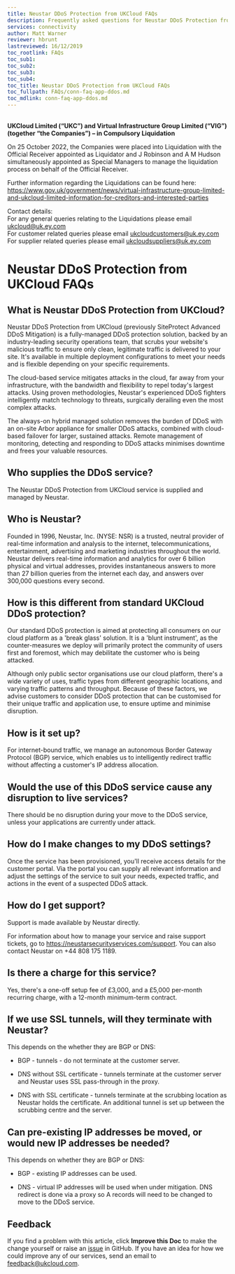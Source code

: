 ```yaml
---
title: Neustar DDoS Protection from UKCloud FAQs
description: Frequently asked questions for Neustar DDoS Protection from UKCloud (previously SiteProtect Advanced DDoS Mitigation)
services: connectivity
author: Matt Warner
reviewer: hbrunt
lastreviewed: 16/12/2019
toc_rootlink: FAQs
toc_sub1: 
toc_sub2:
toc_sub3:
toc_sub4:
toc_title: Neustar DDoS Protection from UKCloud FAQs
toc_fullpath: FAQs/conn-faq-app-ddos.md
toc_mdlink: conn-faq-app-ddos.md
---
```


<br>**UKCloud Limited (“UKC”) and Virtual Infrastructure Group Limited (“VIG”) (together “the Companies”) – in Compulsory Liquidation**

On 25 October 2022, the Companies were placed into Liquidation with the Official Receiver appointed as Liquidator and J Robinson and A M Hudson simultaneously appointed as Special Managers to manage the liquidation process on behalf of the Official Receiver.

Further information regarding the Liquidations can be found here: <https://www.gov.uk/government/news/virtual-infrastructure-group-limited-and-ukcloud-limited-information-for-creditors-and-interested-parties>

Contact details:<br>
For any general queries relating to the Liquidations please email <ukcloud@uk.ey.com><br>
For customer related queries please email <ukcloudcustomers@uk.ey.com><br>
For supplier related queries please email <ukcloudsuppliers@uk.ey.com>

# Neustar DDoS Protection from UKCloud FAQs

## What is Neustar DDoS Protection from UKCloud?

Neustar DDoS Protection from UKCloud (previously SiteProtect Advanced DDoS Mitigation) is a fully-managed DDoS protection solution, backed by an industry-leading security operations team, that scrubs your website's malicious traffic to ensure only clean, legitimate traffic is delivered to your site. It's available in multiple deployment configurations to meet your needs and is flexible depending on your specific requirements.

The cloud-based service mitigates attacks in the cloud, far away from your infrastructure, with the bandwidth and flexibility to repel today's largest attacks. Using proven methodologies, Neustar's experienced DDoS fighters intelligently match technology to threats, surgically derailing even the most complex attacks.

The always-on hybrid managed solution removes the burden of DDoS with an on-site Arbor appliance for smaller DDoS attacks, combined with cloud-based failover for larger, sustained attacks. Remote management of monitoring, detecting and responding to DDoS attacks minimises downtime and frees your valuable resources.

## Who supplies the DDoS service?

The Neustar DDoS Protection from UKCloud service is supplied and managed by Neustar.

## Who is Neustar?

Founded in 1996, Neustar, Inc. (NYSE: NSR) is a trusted, neutral provider of real-time information and analysis to the internet, telecommunications, entertainment, advertising and marketing industries throughout the world. Neustar delivers real-time information and analytics for over 6 billion physical and virtual addresses, provides instantaneous answers to more than 27 billion queries from the internet each day, and answers over 300,000 questions every second.

## How is this different from standard UKCloud DDoS protection?

Our standard DDoS protection is aimed at protecting all consumers on our cloud platform as a 'break glass' solution. It is a 'blunt instrument', as the counter-measures we deploy will primarily protect the community of users first and foremost, which may debilitate the customer who is being attacked.

Although only public sector organisations use our cloud platform, there's a wide variety of uses, traffic types from different geographic locations, and varying traffic patterns and throughput. Because of these factors, we advise customers to consider DDoS protection that can be customised for their unique traffic and application use, to ensure uptime and minimise disruption.

## How is it set up?

For internet-bound traffic, we manage an autonomous Border Gateway Protocol (BGP) service, which enables us to intelligently redirect traffic without affecting a customer's IP address allocation.

## Would the use of this DDoS service cause any disruption to live services?

There should be no disruption during your move to the DDoS service, unless your applications are currently under attack.

## How do I make changes to my DDoS settings?

Once the service has been provisioned, you'll receive access details for the customer portal. Via the portal you can supply all relevant information and adjust the settings of the service to suit your needs, expected traffic, and actions in the event of a suspected DDoS attack.

## How do I get support?

Support is made available by Neustar directly.

For information about how to manage your service and raise support tickets, go to <https://neustarsecurityservices.com/support>. You can also contact Neustar on +44 808 175 1189.

## Is there a charge for this service?

Yes, there's a one-off setup fee of £3,000, and a £5,000 per-month recurring charge, with a 12-month minimum-term contract.

## If we use SSL tunnels, will they terminate with Neustar?

This depends on the whether they are BGP or DNS:

- BGP - tunnels - do not terminate at the customer server.

- DNS without SSL certificate - tunnels terminate at the customer server and Neustar uses SSL pass-through in the proxy.

- DNS with SSL certificate - tunnels terminate at the scrubbing location as Neustar holds the certificate. An additional tunnel is set up between the scrubbing centre and the server.

## Can pre-existing IP addresses be moved, or would new IP addresses be needed?

This depends on whether they are BGP or DNS:

- BGP - existing IP addresses can be used.

- DNS - virtual IP addresses will be used when under mitigation. DNS redirect is done via a proxy so A records will need to be changed to move to the DDoS service.

## Feedback

If you find a problem with this article, click **Improve this Doc** to make the change yourself or raise an [issue](https://github.com/UKCloud/documentation/issues) in GitHub. If you have an idea for how we could improve any of our services, send an email to <feedback@ukcloud.com>.
